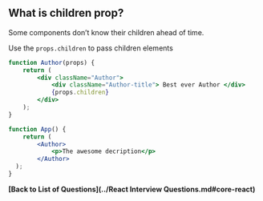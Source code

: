 ## What is children prop?
Some components don’t know their children ahead of time.

Use the `props.children` to pass children elements

```jsx
function Author(props) {
    return (
        <div className="Author">
            <div className="Author-title"> Best ever Author </div>
            {props.children}
        </div>
    );
}

function App() {
    return (
        <Author>
            <p>The awesome decription</p>
        </Author>
  );
}
```

**[Back to List of Questions](../React Interview Questions.md#core-react)**

